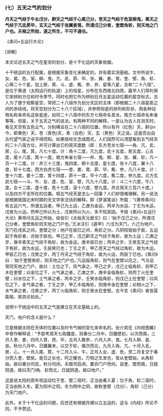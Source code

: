 ### (七）五天之气的划分

**丹天之气经于牛女戊分，黅天之气经于心尾己分，苍天之气经于危室柳鬼，素天之气经于亢氐昴毕，玄天之气经于张翼娄胃。所谓戊己分者，奎壁角轸，则天地之门户也。夫候之所始，道之所生，不可不通也。**

《素问•五运行大论》

[讲解]

本文论述五天之气在星空的划分，是十干化运的天象依据。

十干统运的五行配属，是根据天象变化来确定的，并有着实测基础。文中所说牛、女、尾、危、室、柳、鬼、亢、氐、昴、毕、张、翼、娄、胃、奎、壁、角、轸、心等二十个星，加上房、箕、斗、虚、觜、参、井、星等八星，合称“二十八宿”，是位于黄道（太阳运行的轨道）上的恒星，分布在东西南北四周，最早人们常利用它来辨别方位和时令季节，同时也把它作为辨别日月五星运动位置的星空标志。古人为了便于观察星空，常把二十八宿作为划分天区的主体（即根据二十八宿星距之间的赤经线，将天空划分为二十八个区域），并参照恒星的排列和形状，用各种动物名称来命名这些星座，如将二十八宿中的东方七宿命名青龙，南方七宿命名朱雀等等。但是，关于五天之气的说法，有两种不同的解释，一是认为古人在测天时，看见天空有五色云气，分别横亘在二十八宿的位置，所以有丹（红色）天，黅(jin今，即黄色）天，苍（青色)天，素（白色）天，玄（黑色）天之说。这是否出自古代望气家之说不得而知。如果按经文念成图式，人们固然可以清楚看到五气经天的二十八宿方位，并可计算出它的周天度数（即：东方苍龙七宿——角、亢、氐、房、心、尾、箕，凡七十度。计：角十二度，亢九度，氐十五度，房五度，心五度，尾十八度，箕十一度。南方朱雀七宿——井、鬼、柳、星、张、翼、轸，凡一百一十二度。计：井三十三度，鬼四度，柳十五度，星七度，张十八度，翼十八度，轸十七度。西方白虎七宿——奎、娄、胃、昴、毕、觜、参，凡八十度。计：奎十六度，娄十二度，胃十四度，昴十一度，毕十六度，觜二度，参九度。北方玄武七宿——斗、牛、女、虚、危、室、壁，凡九十八度。计：斗二十六度，牛八度，女十二度，虚十度，危十七度，室十六度，壁九度。共合周天三百六十度。）以及四方干支所在的位置。桓五气经天是怎么一回事？人们却很难理解。另一说法是根据我国北宋时期的天文学家沈括的解释，即《梦溪笔谈》所载：“《黄帝素问》有五运六气，所谓五运者，甲己为土运，乙庚为金运，丙辛为水运，丁壬为木运，戊癸为火运。然甲己所以为土，戊癸所以为火，多不知其因。予按《素问•五运行大论》黄帝问五运之所始，岐伯引《太始天元册文》曰：‘始于戊己之分，所谓戊己分者，奎壁角轸则天地之门户也。’王冰注引《遁甲》六戊为天门，六己为地户。天门在戌亥之间，奎壁之分；地户在辰巳之间，角轸之分。凡阴阳皆始于辰，五运起于角轸者，亦始于辰也。甲己之岁，戊己黅天之气经于角轸，故为土运；乙庚之岁，庚辛素天之气经于角轸，故为金运，庚辛辰巳也；丙辛之岁，壬癸玄天之气经于角轸，故为水运，壬辰癸巳也；丁壬之岁，甲乙苍天之气经过角轸，故为木运，甲辰乙巳也；戊癸之岁，丙丁丹天之气经于角轸，故为火运，丙辰丁巳也。《素问》曰：‘始于奎壁角轸，则天地之门户也。’凡运临角轸，则气在奎壁以应之，气与运常同天地之门户，故曰：土位之下，风气承之，甲己之岁，戊己土临角轸，则甲乙木在奎壁；曰金位之下，火气承之者，乙庚之岁，庚辛金临角轸，则丙丁火在奎壁；曰水位之下，土气承之者，丙辛之岁，壬癸水临角轸，则戊己土在奎壁；曰风位之下，金气承之者，丁壬之岁，甲乙木临角轸，则庚辛金在奎壁；曰相火之下，水气承之者，戊癸之岁，丙丁火临角轸，则壬癸水在奎壁。古今言《素问》者皆莫能喻，故具论如此。”

说明十干统运中的五天之气是建立在天文基础上的。

天门，地户的含义是什么？

它是根据太阳在天体的位置以及时令气候的变化来命名的。张介宾在《内经图翼》中曾作解释说：“予尝考周天七政躔度，则春分二月中，日躔壁初，以次而南，三月入奎、娄，四月入胃、昂、毕，五月入觜参，六月入井、鬼，七月入柳、星、张。秋分八月中，日躔翼末，以交于轸，循次而北，九月入角、亢，十月入氐，房、心，十一月入尾、箕，十二月入斗、牛，正月入女、虚、危，至二月复交于春分而入奎、壁矣。是日之长也，时之暖也，万物之生发也，皆从奎壁始，从角轸始。故曰春分司启，秋分司闭。夫既司启闭，要非门户而何。自奎、壁而南，日就阳道，故曰天门I角、轸而北，日就阴道，故曰地户。”

这是说太阳的周年视运动位于奎、壁二宿时，正当由春入夏；位于角、轸二宿时，正当由秋入冬。夏为阳中之阳，冬为明中之阴，故称奎壁（戊分）、角轸（己分）为天门地户。

此外，关于十干化运的问题，后世还有根据月建以立五运的，这与《内经》所论不同，不予赘述。
